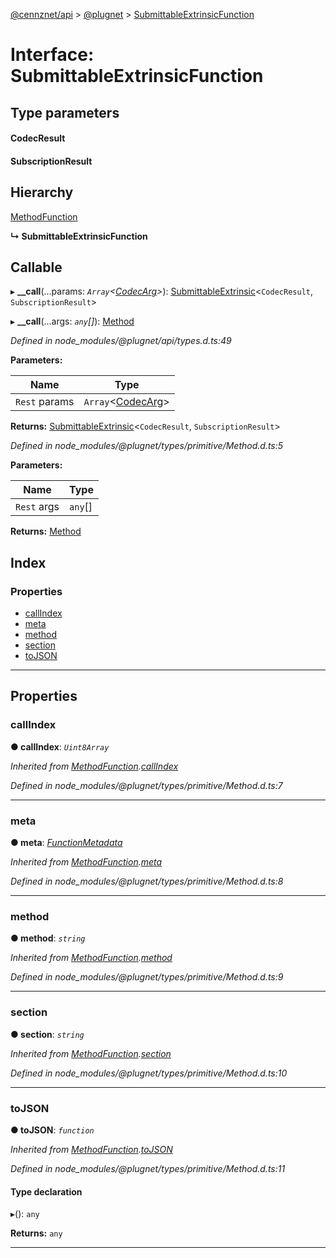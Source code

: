 [@cennznet/api](../README.md) > [@plugnet](../modules/_plugnet.md) > [SubmittableExtrinsicFunction](../interfaces/_plugnet.submittableextrinsicfunction.md)

# Interface: SubmittableExtrinsicFunction

## Type parameters
#### CodecResult 
#### SubscriptionResult 
## Hierarchy

 [MethodFunction](_plugnet.methodfunction.md)

**↳ SubmittableExtrinsicFunction**

## Callable
▸ **__call**(...params: *`Array`<[CodecArg](../modules/_plugnet.md#codecarg)>*): [SubmittableExtrinsic](_plugnet.submittableextrinsic.md)<`CodecResult`, `SubscriptionResult`>

▸ **__call**(...args: *`any`[]*): [Method](../classes/_plugnet.method.md)

*Defined in node_modules/@plugnet/api/types.d.ts:49*

**Parameters:**

| Name | Type |
| ------ | ------ |
| `Rest` params | `Array`<[CodecArg](../modules/_plugnet.md#codecarg)> |

**Returns:** [SubmittableExtrinsic](_plugnet.submittableextrinsic.md)<`CodecResult`, `SubscriptionResult`>

*Defined in node_modules/@plugnet/types/primitive/Method.d.ts:5*

**Parameters:**

| Name | Type |
| ------ | ------ |
| `Rest` args | `any`[] |

**Returns:** [Method](../classes/_plugnet.method.md)

## Index

### Properties

* [callIndex](_plugnet.submittableextrinsicfunction.md#callindex)
* [meta](_plugnet.submittableextrinsicfunction.md#meta)
* [method](_plugnet.submittableextrinsicfunction.md#method)
* [section](_plugnet.submittableextrinsicfunction.md#section)
* [toJSON](_plugnet.submittableextrinsicfunction.md#tojson)

---

## Properties

<a id="callindex"></a>

###  callIndex

**● callIndex**: *`Uint8Array`*

*Inherited from [MethodFunction](_plugnet.methodfunction.md).[callIndex](_plugnet.methodfunction.md#callindex)*

*Defined in node_modules/@plugnet/types/primitive/Method.d.ts:7*

___
<a id="meta"></a>

###  meta

**● meta**: *[FunctionMetadata](../classes/_plugnet.functionmetadata.md)*

*Inherited from [MethodFunction](_plugnet.methodfunction.md).[meta](_plugnet.methodfunction.md#meta)*

*Defined in node_modules/@plugnet/types/primitive/Method.d.ts:8*

___
<a id="method"></a>

###  method

**● method**: *`string`*

*Inherited from [MethodFunction](_plugnet.methodfunction.md).[method](_plugnet.methodfunction.md#method)*

*Defined in node_modules/@plugnet/types/primitive/Method.d.ts:9*

___
<a id="section"></a>

###  section

**● section**: *`string`*

*Inherited from [MethodFunction](_plugnet.methodfunction.md).[section](_plugnet.methodfunction.md#section)*

*Defined in node_modules/@plugnet/types/primitive/Method.d.ts:10*

___
<a id="tojson"></a>

###  toJSON

**● toJSON**: *`function`*

*Inherited from [MethodFunction](_plugnet.methodfunction.md).[toJSON](_plugnet.methodfunction.md#tojson)*

*Defined in node_modules/@plugnet/types/primitive/Method.d.ts:11*

#### Type declaration
▸(): `any`

**Returns:** `any`

___

